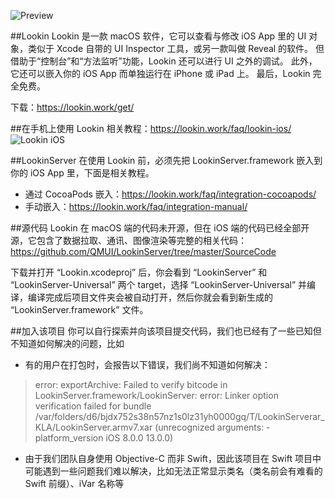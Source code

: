 ![Preview](https://cdn.lookin.work/public/style/images/independent/homepage/preview_en_2x.jpg "Preview")

##Lookin
Lookin 是一款 macOS 软件，它可以查看与修改 iOS App 里的 UI 对象，类似于 Xcode 自带的 UI Inspector 工具，或另一款叫做 Reveal 的软件。
但借助于“控制台”和“方法监听”功能，Lookin 还可以进行 UI 之外的调试。
此外，它还可以嵌入你的 iOS App 而单独运行在 iPhone 或 iPad 上。
最后，Lookin 完全免费。

下载：https://lookin.work/get/

##在手机上使用 Lookin
相关教程：https://lookin.work/faq/lookin-ios/
![Lookin iOS](https://cdn.lookin.work/public/style/images/independent/sec6_2x.png "Lookin iOS")


##LookinServer
在使用 Lookin 前，必须先把 LookinServer.framework 嵌入到你的 iOS App 里，下面是相关教程。
- 通过 CocoaPods 嵌入：https://lookin.work/faq/integration-cocoapods/
- 手动嵌入：https://lookin.work/faq/integration-manual/

##源代码
Lookin 在 macOS 端的代码未开源，但在 iOS 端的代码已经全部开源，它包含了数据拉取、通讯、图像渲染等完整的相关代码：https://github.com/QMUI/LookinServer/tree/master/SourceCode

下载并打开 “Lookin.xcodeproj” 后，你会看到 “LookinServer” 和 “LookinServer-Universal” 两个 target，选择 “LookinServer-Universal” 并编译，编译完成后项目文件夹会被自动打开，然后你就会看到新生成的 “LookinServer.framework” 文件。

##加入该项目
你可以自行探索并向该项目提交代码，我们也已经有了一些已知但不知道如何解决的问题，比如
- 有的用户在打包时，会报告以下错误，我们尚不知道如何解决：
> error: exportArchive: Failed to verify bitcode in LookinServer.framework/LookinServer:
error: Linker option verification failed for bundle /var/folders/d6/bjdx752s38n57nz1s0lz31yh0000gq/T/LookinServerar_KLA/LookinServer.armv7.xar (unrecognized arguments: -platform_version iOS 8.0.0 13.0.0)

- 由于我们团队自身使用 Objective-C 而非 Swift，因此该项目在 Swift 项目中可能遇到一些问题我们难以解决，比如无法正常显示类名（类名前会有难看的 Swift 前缀）、iVar 名称等
